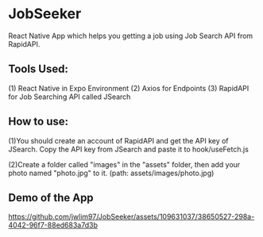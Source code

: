 # JobSeeker
React Native App which helps you getting a job using Job Search API from RapidAPI.

## Tools Used:
(1) React Native in Expo Environment
(2) Axios for Endpoints
(3) RapidAPI for Job Searching API called JSearch

## How to use:
(1)You should create an account of RapidAPI and get the API key of JSearch.
Copy the API key from JSearch and paste it to hook/useFetch.js

(2)Create a folder called "images" in the "assets" folder, then add your photo named "photo.jpg" to it. (path: assets/images/photo.jpg)

## Demo of the App
https://github.com/jwlim97/JobSeeker/assets/109631037/38650527-298a-4042-96f7-88ed683a7d3b
